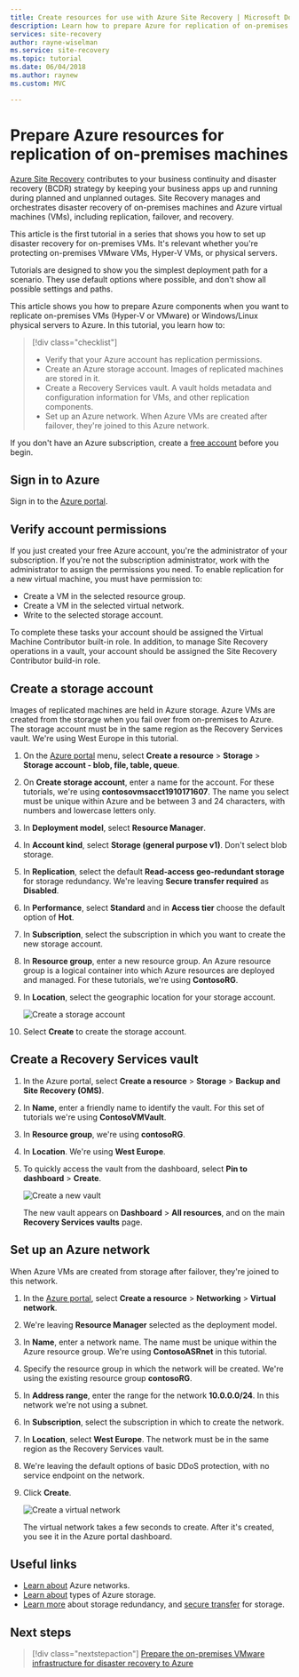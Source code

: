 ```yaml
---
title: Create resources for use with Azure Site Recovery | Microsoft Docs
description: Learn how to prepare Azure for replication of on-premises machines by using Azure Site Recovery.
services: site-recovery
author: rayne-wiselman
ms.service: site-recovery
ms.topic: tutorial
ms.date: 06/04/2018
ms.author: raynew
ms.custom: MVC

---
```

# Prepare Azure resources for replication of on-premises machines

 [Azure Site Recovery](site-recovery-overview.md) contributes to your business continuity and disaster recovery (BCDR) strategy by keeping your business apps up and running during planned and unplanned outages. Site Recovery manages and orchestrates disaster recovery of on-premises machines and Azure virtual machines (VMs), including replication, failover, and recovery.

This article is the first tutorial in a series that shows you how to set up disaster recovery for on-premises VMs. It's relevant whether you're protecting on-premises VMware VMs, Hyper-V VMs, or physical servers.

Tutorials are designed to show you the simplest deployment path for a scenario. They use default options where possible, and don't show all possible settings and paths. 

This article shows you how to prepare Azure components when you want to replicate on-premises VMs (Hyper-V or VMware) or Windows/Linux physical servers to Azure. In this tutorial, you learn how to:

> [!div class="checklist"]
> * Verify that your Azure account has replication permissions.
> * Create an Azure storage account. Images of replicated machines are stored in it.
> * Create a Recovery Services vault. A vault holds metadata and configuration information for VMs, and other replication components.
> * Set up an Azure network. When Azure VMs are created after failover, they're joined to this Azure network.

If you don't have an Azure subscription, create a [free account](https://azure.microsoft.com/pricing/free-trial/) before you begin.

## Sign in to Azure

Sign in to the [Azure portal](http://portal.azure.com).

## Verify account permissions

If you just created your free Azure account, you're the administrator of your subscription. If you're not the subscription administrator, work with the administrator to assign the permissions you need. To enable replication for a new virtual machine, you must have permission to:

- Create a VM in the selected resource group.
- Create a VM in the selected virtual network.
- Write to the selected storage account.

To complete these tasks your account should be assigned the Virtual Machine Contributor built-in role. In addition, to manage Site Recovery operations in a vault, your account should be assigned the Site Recovery Contributor build-in role.

## Create a storage account

Images of replicated machines are held in Azure storage. Azure VMs are created from the storage when you fail over from on-premises to Azure. The storage account must be in the same region as the Recovery Services vault. We're using West Europe in this tutorial.

1. On the [Azure portal](https://portal.azure.com) menu, select **Create a resource** > **Storage** > **Storage account - blob, file, table, queue**.
2. On **Create storage account**, enter a name for the account. For these tutorials, we're using **contosovmsacct1910171607**. The name you select must be unique within Azure and be between 3 and 24 characters, with numbers and lowercase letters only.
3. In **Deployment model**, select **Resource Manager**.
4. In **Account kind**, select **Storage (general purpose v1)**. Don't select blob storage.
5. In **Replication**, select the default **Read-access geo-redundant storage** for storage redundancy. We're leaving **Secure transfer required** as **Disabled**.
6. In **Performance**, select **Standard** and in **Access tier** choose the default option of **Hot**.
7. In **Subscription**, select the subscription in which you want to create the new storage account.
8. In **Resource group**, enter a new resource group. An Azure resource group is a logical container into which Azure resources are deployed and managed. For these tutorials, we're using **ContosoRG**.
9. In **Location**, select the geographic location for your storage account. 

   ![Create a storage account](media/tutorial-prepare-azure/create-storageacct.png)

9. Select **Create** to create the storage account.

## Create a Recovery Services vault

1. In the Azure portal, select **Create a resource** > **Storage** > **Backup and Site Recovery (OMS)**.
2. In **Name**, enter a friendly name to identify the vault. For this set of tutorials we're using **ContosoVMVault**.
3. In **Resource group**, we're using **contosoRG**.
4. In **Location**. We're using **West Europe**.
5. To quickly access the vault from the dashboard, select **Pin to dashboard** > **Create**.

   ![Create a new vault](./media/tutorial-prepare-azure/new-vault-settings.png)

   The new vault appears on **Dashboard** > **All resources**, and on the main **Recovery Services vaults** page.

## Set up an Azure network

When Azure VMs are created from storage after failover, they're joined to this network.

1. In the [Azure portal](https://portal.azure.com), select **Create a resource** > **Networking** > **Virtual network**.
2. We're leaving **Resource Manager** selected as the deployment model.
3. In **Name**, enter a network name. The name must be unique within the Azure resource group. We're using **ContosoASRnet** in this tutorial.
4. Specify the resource group in which the network will be created. We're using the existing resource group **contosoRG**.
5. In **Address range**, enter the range for the network **10.0.0.0/24**. In this network we're not using a subnet.
6. In **Subscription**, select the subscription in which to create the network.
7. In **Location**, select **West Europe**. The network must be in the same region as the Recovery Services vault.
8. We're leaving the default options of basic DDoS protection, with no service endpoint on the network.
9. Click **Create**.

   ![Create a virtual network](media/tutorial-prepare-azure/create-network.png)

   The virtual network takes a few seconds to create. After it's created, you see it in the Azure portal dashboard.

## Useful links

- [Learn about](https://docs.microsoft.com/azure/virtual-network/virtual-networks-overview) Azure networks.
- [Learn about](https://docs.microsoft.com/azure/storage/common/storage-introduction#types-of-storage-accounts) types of Azure storage.
- [Learn more](https://docs.microsoft.com/azure/storage/common/storage-redundancy-grs#read-access-geo-redundant-storage) about storage redundancy, and [secure transfer](https://docs.microsoft.com/azure/storage/common/storage-require-secure-transfer) for storage.



## Next steps

> [!div class="nextstepaction"]
> [Prepare the on-premises VMware infrastructure for disaster recovery to Azure](tutorial-prepare-on-premises-vmware.md)
